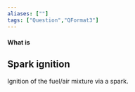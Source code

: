 ```yaml
---
aliases: [""]
tags: ["Question","QFormat3"]
---
```


#### What is
## Spark ignition
Ignition of the fuel/air mixture via a spark.